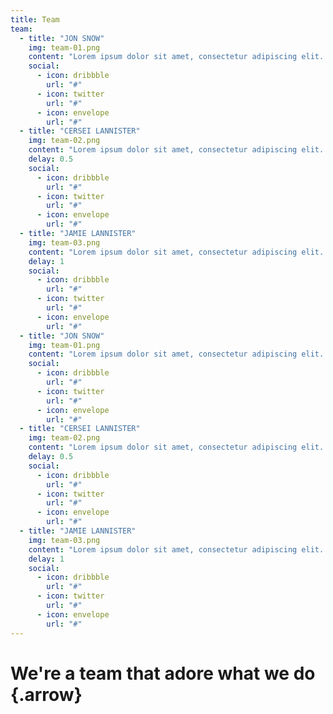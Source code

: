 ```yaml
---
title: Team
team:
  - title: "JON SNOW"
    img: team-01.png
    content: "Lorem ipsum dolor sit amet, consectetur adipiscing elit. Nunc ultricies nulla non metus pulvinar imperdiet. Praesent non adipiscing libero."
    social:
      - icon: dribbble
        url: "#"
      - icon: twitter
        url: "#"
      - icon: envelope
        url: "#"      
  - title: "CERSEI LANNISTER"
    img: team-02.png
    content: "Lorem ipsum dolor sit amet, consectetur adipiscing elit. Nunc ultricies nulla non metus pulvinar imperdiet. Praesent non adipiscing libero."
    delay: 0.5
    social:
      - icon: dribbble
        url: "#"
      - icon: twitter
        url: "#"
      - icon: envelope
        url: "#"
  - title: "JAMIE LANNISTER"
    img: team-03.png
    content: "Lorem ipsum dolor sit amet, consectetur adipiscing elit. Nunc ultricies nulla non metus pulvinar imperdiet. Praesent non adipiscing libero."
    delay: 1
    social:
      - icon: dribbble
        url: "#"
      - icon: twitter
        url: "#"
      - icon: envelope
        url: "#"
  - title: "JON SNOW"
    img: team-01.png
    content: "Lorem ipsum dolor sit amet, consectetur adipiscing elit. Nunc ultricies nulla non metus pulvinar imperdiet. Praesent non adipiscing libero."
    social:
      - icon: dribbble
        url: "#"
      - icon: twitter
        url: "#"
      - icon: envelope
        url: "#"      
  - title: "CERSEI LANNISTER"
    img: team-02.png
    content: "Lorem ipsum dolor sit amet, consectetur adipiscing elit. Nunc ultricies nulla non metus pulvinar imperdiet. Praesent non adipiscing libero."
    delay: 0.5
    social:
      - icon: dribbble
        url: "#"
      - icon: twitter
        url: "#"
      - icon: envelope
        url: "#"
  - title: "JAMIE LANNISTER"
    img: team-03.png
    content: "Lorem ipsum dolor sit amet, consectetur adipiscing elit. Nunc ultricies nulla non metus pulvinar imperdiet. Praesent non adipiscing libero."
    delay: 1
    social:
      - icon: dribbble
        url: "#"
      - icon: twitter
        url: "#"
      - icon: envelope
        url: "#"         
---
```

# We're a team that adore what we do {.arrow}
